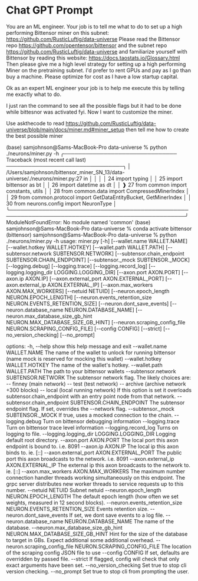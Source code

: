 # Chat GPT Prompt

You are an ML engineer. Your job is to tell me what to do to set up a high performing Bittensor miner on this subnet: https://github.com/RusticLuftig/data-universe Please read the Bittensor repo https://github.com/opentensor/bittensor and the subnet repo https://github.com/RusticLuftig/data-universe and familiarize yourself with Bittensor by reading this website: https://docs.taostats.io/Glossary.html Then please give me a high level strategy for setting up a high performing Miner on the pretraining subnet. I'd prefer to rent GPUs and pay as I go than buy a machine.  Please optimize for cost as I have a low startup capital. 

Ok as an expert ML engineer your job is to help me execute this by telling me exactly what to do.

I just ran the command to see all the possible flags but it had to be done while bittesnor was activated fyi. Now I want to customize the miner. 

Use askthecode to read https://github.com/RusticLuftig/data-universe/blob/main/docs/miner.md#miner_setup then tell me how to create the best possible miner

(base) samjohnson@Sams-MacBook-Pro data-universe % python ./neurons/miner.py -h
╭─────────────────────────────── Traceback (most recent call last) ────────────────────────────────╮
│ /Users/samjohnson/bittensor_miner_SN_13/data-universe/./neurons/miner.py:27 in <module>          │
│                                                                                                  │
│    24 import typing                                                                              │
│    25 import bittensor as bt                                                                     │
│    26 import datetime as dt                                                                      │
│ ❱  27 from common import constants, utils                                                        │
│    28 from common.data import CompressedMinerIndex                                               │
│    29 from common.protocol import GetDataEntityBucket, GetMinerIndex                             │
│    30 from neurons.config import NeuronType                                                      │
╰──────────────────────────────────────────────────────────────────────────────────────────────────╯
ModuleNotFoundError: No module named 'common'
(base) samjohnson@Sams-MacBook-Pro data-universe % conda activate bittensor
(bittensor) samjohnson@Sams-MacBook-Pro data-universe % python ./neurons/miner.py -h
usage: miner.py [-h] [--wallet.name WALLET.NAME] [--wallet.hotkey WALLET.HOTKEY]
                [--wallet.path WALLET.PATH] [--subtensor.network SUBTENSOR.NETWORK]
                [--subtensor.chain_endpoint SUBTENSOR.CHAIN_ENDPOINT]
                [--subtensor._mock SUBTENSOR._MOCK] [--logging.debug] [--logging.trace]
                [--logging.record_log] [--logging.logging_dir LOGGING.LOGGING_DIR]
                [--axon.port AXON.PORT] [--axon.ip AXON.IP]
                [--axon.external_port AXON.EXTERNAL_PORT] [--axon.external_ip AXON.EXTERNAL_IP]
                [--axon.max_workers AXON.MAX_WORKERS] [--netuid NETUID]
                [--neuron.epoch_length NEURON.EPOCH_LENGTH]
                [--neuron.events_retention_size NEURON.EVENTS_RETENTION_SIZE]
                [--neuron.dont_save_events] [--neuron.database_name NEURON.DATABASE_NAME]
                [--neuron.max_database_size_gb_hint NEURON.MAX_DATABASE_SIZE_GB_HINT]
                [--neuron.scraping_config_file NEURON.SCRAPING_CONFIG_FILE] [--config CONFIG]
                [--strict] [--no_version_checking] [--no_prompt]

options:
  -h, --help            show this help message and exit
  --wallet.name WALLET.NAME
                        The name of the wallet to unlock for running bittensor (name mock is
                        reserved for mocking this wallet)
  --wallet.hotkey WALLET.HOTKEY
                        The name of the wallet's hotkey.
  --wallet.path WALLET.PATH
                        The path to your bittensor wallets
  --subtensor.network SUBTENSOR.NETWORK
                        The subtensor network flag. The likely choices are: -- finney (main
                        network) -- test (test network) -- archive (archive network +300 blocks) --
                        local (local running network) If this option is set it overloads
                        subtensor.chain_endpoint with an entry point node from that network.
  --subtensor.chain_endpoint SUBTENSOR.CHAIN_ENDPOINT
                        The subtensor endpoint flag. If set, overrides the --network flag.
  --subtensor._mock SUBTENSOR._MOCK
                        If true, uses a mocked connection to the chain.
  --logging.debug       Turn on bittensor debugging information
  --logging.trace       Turn on bittensor trace level information
  --logging.record_log  Turns on logging to file.
  --logging.logging_dir LOGGING.LOGGING_DIR
                        Logging default root directory.
  --axon.port AXON.PORT
                        The local port this axon endpoint is bound to. i.e. 8091
  --axon.ip AXON.IP     The local ip this axon binds to. ie. [::]
  --axon.external_port AXON.EXTERNAL_PORT
                        The public port this axon broadcasts to the network. i.e. 8091
  --axon.external_ip AXON.EXTERNAL_IP
                        The external ip this axon broadcasts to the network to. ie. [::]
  --axon.max_workers AXON.MAX_WORKERS
                        The maximum number connection handler threads working simultaneously on
                        this endpoint. The grpc server distributes new worker threads to service
                        requests up to this number.
  --netuid NETUID       Subnet netuid
  --neuron.epoch_length NEURON.EPOCH_LENGTH
                        The default epoch length (how often we set weights, measured in 12 second
                        blocks).
  --neuron.events_retention_size NEURON.EVENTS_RETENTION_SIZE
                        Events retention size.
  --neuron.dont_save_events
                        If set, we dont save events to a log file.
  --neuron.database_name NEURON.DATABASE_NAME
                        The name of the database.
  --neuron.max_database_size_gb_hint NEURON.MAX_DATABASE_SIZE_GB_HINT
                        Hint for the size of the database to target in GBs. Expect additional some
                        additional overhead.
  --neuron.scraping_config_file NEURON.SCRAPING_CONFIG_FILE
                        The location of the scraping config JSON file to use
  --config CONFIG       If set, defaults are overridden by passed file.
  --strict              If flagged, config will check that only exact arguments have been set.
  --no_version_checking
                        Set true to stop cli version checking.
  --no_prompt           Set true to stop cli from prompting the user.
